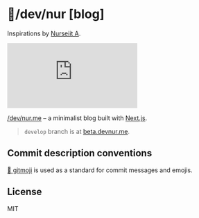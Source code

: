 # 🚁/dev/nur [blog]

Inspirations by [Nurseiit A](https://devnur.me/about).

[![lgtm grade][]][lgtm status]

[/dev/nur.me](https://devnur.me) – a minimalist blog built with [Next.js](https://github.com/zeit/next.js).

> `develop` branch is at [beta.devnur.me](https://beta.devnur.me).

## Commit description conventions

[🐙 gitmoji](https://github.com/carloscuesta/gitmoji) is used as a standard for
commit messages and emojis.

## License

MIT

[lgtm grade]: https://img.shields.io/lgtm/grade/javascript/github/nurseiit/devnur.me
[lgtm status]: https://lgtm.com/projects/g/nurseiit/devnur.me/context:javascript
